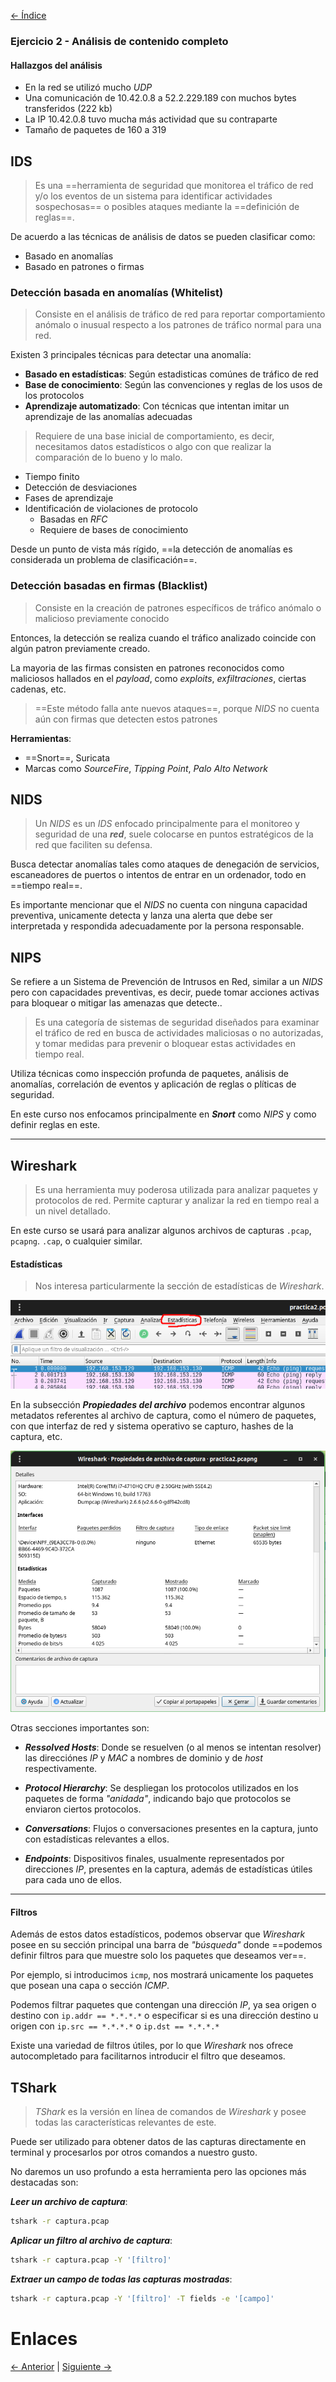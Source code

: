 [<- Índice](../DeteccionIntrusos.md)
### Ejercicio 2 - Análisis de contenido completo

#### Hallazgos del análisis

- En la red se utilizó mucho *UDP*
- Una comunicación de 10.42.0.8 a 52.2.229.189 con muchos bytes transferidos (222 kb)
- La IP 10.42.0.8 tuvo mucha más actividad que su contraparte
- Tamaño de paquetes de 160 a 319

## IDS

> Es una ==herramienta de seguridad que monitorea el tráfico de red y/o los eventos de un sistema para identificar actividades sospechosas== o posibles ataques mediante la ==definición de reglas==.

De acuerdo a las técnicas de análisis de datos se pueden clasificar como:

- Basado en anomalías
- Basado en patrones o firmas

### Detección basada en anomalías (Whitelist)

> Consiste en el análisis de tráfico de red para reportar comportamiento anómalo o inusual respecto a los patrones de tráfico normal para una red.

Existen 3 principales técnicas para detectar una anomalía:

- **Basado en estadísticas**: Según estadisticas comúnes de tráfico de red
- **Base de conocimiento**: Según las convenciones y reglas de los usos de los protocolos
- **Aprendizaje automatizado**: Con técnicas que intentan imitar un aprendizaje de las anomalías adecuadas

> Requiere de una base inicial de comportamiento, es decir, necesitamos datos estadísticos o algo con que realizar la comparación de lo bueno y lo malo.

- Tiempo finito
- Detección de desviaciones
- Fases de aprendizaje
- Identificación de violaciones de protocolo
	- Basadas en *RFC*
	- Requiere de bases de conocimiento

Desde un punto de vista más rígido, ==la detección de anomalías es considerada un problema de clasificación==.

### Detección basadas en firmas (Blacklist)

> Consiste en la creación de patrones específicos de tráfico anómalo o malicioso previamente conocido

Entonces, la detección se realiza cuando el tráfico analizado coincide con algún patron previamente creado.

La mayoria de las firmas consisten en patrones reconocidos como maliciosos hallados en el *payload*, como *exploits*, *exfiltraciones*, ciertas cadenas, etc.

> ==Este método falla ante nuevos ataques==, porque *NIDS* no cuenta aún con firmas que detecten estos patrones

**Herramientas**:
- ==Snort==, Suricata
- Marcas como *SourceFire*, *Tipping Point*, *Palo Alto Network*

## NIDS

> Un *NIDS* es un *IDS* enfocado principalmente para el monitoreo y seguridad de una ***red***, suele colocarse en puntos estratégicos de la red que faciliten su defensa.

Busca detectar anomalías tales como ataques de denegación de servicios, escaneadores de puertos o intentos de entrar en un ordenador, todo en ==tiempo real==.

Es importante mencionar que el *NIDS* no cuenta con ninguna capacidad preventiva, unicamente detecta y lanza una alerta que debe ser interpretada y respondida adecuadamente por la persona responsable.

## NIPS

Se refiere a un Sistema de Prevención de Intrusos en Red, similar a un *NIDS* pero con capacidades preventivas, es decir, puede tomar acciones activas para bloquear o mitigar las amenazas que detecte..

> Es una categoría de sistemas de seguridad diseñados  para examinar el tráfico de red en busca de actividades maliciosas o no autorizadas, y tomar medidas para prevenir o bloquear estas actividades en tiempo real.

Utiliza técnicas como inspección profunda de paquetes, análisis de anomalías, correlación de eventos y aplicación de reglas o plíticas de seguridad.

En este curso nos enfocamos principalmente en ***Snort*** como *NIPS* y como definir reglas en este.

---
## Wireshark

> Es una herramienta muy poderosa utilizada para analizar paquetes y protocolos de red. Permite capturar y analizar la red en tiempo real a un nivel detallado.

En este curso se usará para analizar algunos archivos de capturas `.pcap`, `pcapng`. `.cap`, o cualquier similar.

#### Estadísticas

> Nos interesa particularmente la sección de estadísticas de *Wireshark*.

![wireshark-introduction.png](imagenes/wireshark-introduction.png)

En la subsección ***Propiedades del archivo*** podemos encontrar algunos metadatos referentes al archivo de captura, como el número de paquetes, con que interfaz de red y sistema operativo se capturo, hashes de la captura, etc.

![wireshark-statistics.png](imagenes/wireshark-statistics.png)

Otras secciones importantes son:

- ***Ressolved Hosts***: Donde se resuelven (o al menos se intentan resolver) las direcciónes *IP* y *MAC* a nombres de dominio y de *host* respectivamente.

- ***Protocol Hierarchy***: Se despliegan los protocolos utilizados en los paquetes de forma *"anidada"*, indicando bajo que protocolos se enviaron ciertos protocolos.

- ***Conversations***: Flujos o conversaciones presentes en la captura, junto con estadísticas relevantes a ellos.

- ***Endpoints***: Dispositivos finales, usualmente representados por direcciones *IP*, presentes en la captura, además de estadísticas útiles para cada uno de ellos.

---
#### Filtros

Además de estos datos estadísticos, podemos observar que *Wireshark* posee en su sección principal una barra de *"búsqueda"* donde ==podemos definir filtros para que muestre solo los paquetes que deseamos ver==.

Por ejemplo, si introducimos `icmp`, nos mostrará unicamente los paquetes que posean una capa o sección *ICMP*.

Podemos filtrar paquetes que contengan una dirección *IP*, ya sea origen o destino con `ip.addr == *.*.*.*` o especificar si es una dirección destino u origen con `ip.src == *.*.*.*` o `ip.dst == *.*.*.*`

Existe una variedad de filtros útiles, por lo que *Wireshark* nos ofrece autocompletado para facilitarnos introducir el filtro que deseamos.

## TShark

> *TShark* es la versión en línea de comandos de *Wireshark* y posee todas las características relevantes de este.

Puede ser utilizado para obtener datos de las capturas directamente en terminal y procesarlos por otros comandos a nuestro gusto.

No daremos un uso profundo a esta herramienta pero las opciones más destacadas son:

***Leer un archivo de captura***:

```bash
tshark -r captura.pcap
```

***Aplicar un filtro al archivo de captura***:

```bash
tshark -r captura.pcap -Y '[filtro]'
```

***Extraer un campo de todas las capturas mostradas***:

```bash
tshark -r captura.pcap -Y '[filtro]' -T fields -e '[campo]'
```

# Enlaces

[<- Anterior](HFC23_10_2024.md) | [Siguiente ->](HFC25_10_2024.md)
